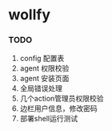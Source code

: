 wollfy
============

### TODO

1. config 配置表
2. agent 权限校验
3. agent 安装页面
4. 全局错误处理
5. 几个action管理员权限校验
6. 边栏用户信息，修改密码
7. 部署shell运行测试

